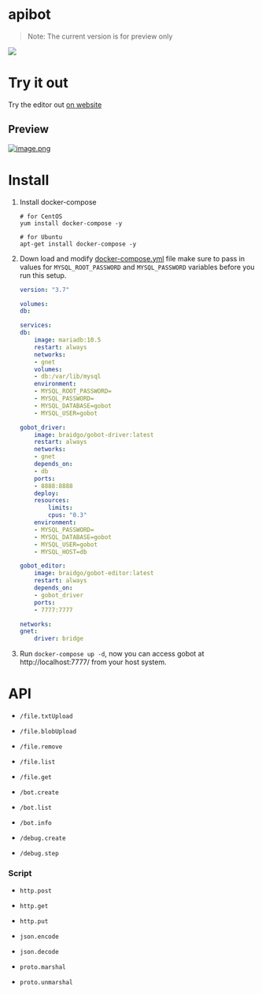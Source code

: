 # apibot

> Note: The current version is for preview only

[![](https://img.shields.io/badge/editor-code-2ca5e0?style=flat&logo=github)](https://github.com/pojol/gobot-editor)



# Try it out
Try the editor out [on website](http://1.117.168.37:7777/)

## Preview
[![image.png](https://i.postimg.cc/wT5HhYD3/image.png)](https://postimg.cc/6yQDXSjN)

# Install
1. Install docker-compose
    ```shell
    # for CentOS
    yum install docker-compose -y

    # for Ubuntu
    apt-get install docker-compose -y
    ```

2. Down load and modify [docker-compose.yml](https://github.com/pojol/gobot-driver/blob/develop/docker-compose.yml) file make sure to pass in values for `MYSQL_ROOT_PASSWORD` and `MYSQL_PASSWORD` variables before you run this setup.

    ```yaml
    version: "3.7"

    volumes:
    db:

    services:
    db:
        image: mariadb:10.5
        restart: always
        networks:
        - gnet
        volumes:
        - db:/var/lib/mysql
        environment:
        - MYSQL_ROOT_PASSWORD=
        - MYSQL_PASSWORD=
        - MYSQL_DATABASE=gobot
        - MYSQL_USER=gobot

    gobot_driver:
        image: braidgo/gobot-driver:latest
        restart: always
        networks:
        - gnet
        depends_on:
        - db
        ports:
        - 8888:8888
        deploy:
        resources:
            limits:
            cpus: "0.3"
        environment:
        - MYSQL_PASSWORD=
        - MYSQL_DATABASE=gobot
        - MYSQL_USER=gobot
        - MYSQL_HOST=db

    gobot_editor:
        image: braidgo/gobot-editor:latest
        restart: always
        depends_on:
        - gobot_driver
        ports:
        - 7777:7777

    networks:
    gnet:
        driver: bridge
    ```
3. Run `docker-compose up -d`, now you can access gobot at http://localhost:7777/ from your host system.



# API
* `/file.txtUpload`
* `/file.blobUpload`
* `/file.remove`
* `/file.list`
* `/file.get`

* `/bot.create`
* `/bot.list`
* `/bot.info`

* `/debug.create`
* `/debug.step`


### Script
* `http.post`
* `http.get`
* `http.put`

* `json.encode`
* `json.decode`

* `proto.marshal`
* `proto.unmarshal`